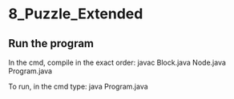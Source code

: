 # 8_Puzzle_Extended


## Run the program

In the cmd, compile in the exact order: javac Block.java Node.java Program.java

To run, in the cmd type: java Program.java
